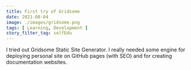 ```yaml
---
title: First try of Gridsome
date: 2021-08-04
image: ./images/gridsome.png
tags: [ Learning, Development ]
story_filter_tag: selfEdu
---
```


I tried out Gridsome Static Site Generator. I really needed some engine for deploying personal site on GitHub pages (with SEO) and for creating documentation websites.

